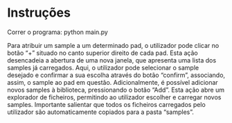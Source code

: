 # Instruções

 Correr o programa: python main.py
 
Para atribuir um sample a um determinado pad, o utilizador pode clicar no botão “+” situado no canto superior direito de cada pad. Esta ação desencadeia a abertura de uma nova janela, que apresenta uma lista dos samples já carregados. Aqui, o utilizador pode selecionar o sample desejado e confirmar a sua escolha através do botão  “confirm”, associando, assim, o sample ao pad em questão. Adicionalmente, é possível adicionar novos samples à biblioteca,  pressionando o botão “Add”. Esta ação abre um explorador de  ficheiros, permitindo ao utilizador escolher e carregar novos samples. Importante salientar que todos os ficheiros carregados pelo utilizador são automaticamente copiados para a pasta “samples”.

